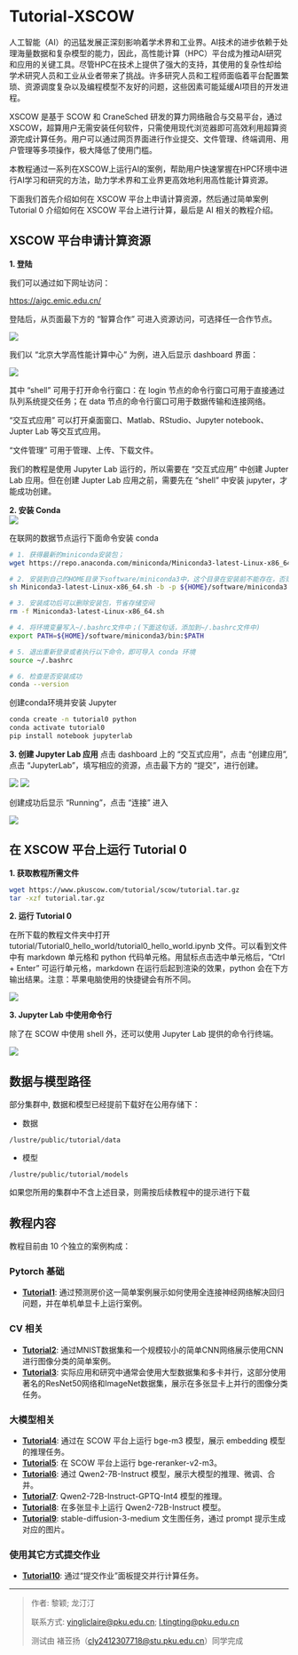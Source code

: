 # Tutorial-XSCOW

人工智能（AI）的迅猛发展正深刻影响着学术界和工业界。AI技术的进步依赖于处理海量数据和复杂模型的能力，因此，高性能计算（HPC）平台成为推动AI研究和应用的关键工具。尽管HPC在技术上提供了强大的支持，其使用的复杂性却给学术研究人员和工业从业者带来了挑战。许多研究人员和工程师面临着平台配置繁琐、资源调度复杂以及编程模型不友好的问题，这些因素可能延缓AI项目的开发进程。

XSCOW 是基于 SCOW 和 CraneSched 研发的算力网络融合与交易平台，通过XSCOW，超算用户无需安装任何软件，只需使用现代浏览器即可高效利用超算资源完成计算任务。用户可以通过网页界面进行作业提交、文件管理、终端调用、用户管理等多项操作，极大降低了使用门槛。

本教程通过一系列在XSCOW上运行AI的案例，帮助用户快速掌握在HPC环境中进行AI学习和研究的方法，助力学术界和工业界更高效地利用高性能计算资源。

下面我们首先介绍如何在 XSCOW 平台上申请计算资源，然后通过简单案例 Tutorial 0 介绍如何在 XSCOW 平台上进行计算，最后是 AI 相关的教程介绍。 

## XSCOW 平台申请计算资源

**1. 登陆**

我们可以通过如下网址访问：

https://aigc.emic.edu.cn/

登陆后，从页面最下方的 “智算合作” 可进入资源访问，可选择任一合作节点。

<img src="figures/image-6.png"/>

我们以 “北京大学高性能计算中心” 为例，进入后显示 dashboard 界面：

<img src="figures/image-7.png"/>

其中 “shell” 可用于打开命令行窗口：在 login 节点的命令行窗口可用于直接通过队列系统提交任务；在 data 节点的命令行窗口可用于数据传输和连接网络。

“交互式应用” 可以打开桌面窗口、Matlab、RStudio、Jupyter notebook、Jupter Lab 等交互式应用。

“文件管理” 可用于管理、上传、下载文件。

我们的教程是使用 Jupyter Lab 运行的，所以需要在 “交互式应用” 中创建 Jupter Lab 应用。但在创建 Jupter Lab 应用之前，需要先在 “shell” 中安装 jupyter，才能成功创建。

**2. 安装 Conda**   
   <img src="figures/image-1.png"/>

   在联网的数据节点运行下面命令安装 conda

  ```bash
  # 1. 获得最新的miniconda安装包；
  wget https://repo.anaconda.com/miniconda/Miniconda3-latest-Linux-x86_64.sh

  # 2. 安装到自己的HOME目录下software/miniconda3中，这个目录在安装前不能存在，否则会报错；
  sh Miniconda3-latest-Linux-x86_64.sh -b -p ${HOME}/software/miniconda3

  # 3. 安装成功后可以删除安装包，节省存储空间
  rm -f Miniconda3-latest-Linux-x86_64.sh

  # 4. 将环境变量写入~/.bashrc文件中；(下面这句话，添加到~/.bashrc文件中)
  export PATH=${HOME}/software/miniconda3/bin:$PATH

  # 5. 退出重新登录或者执行以下命令，即可导入 conda 环境
  source ~/.bashrc

  # 6. 检查是否安装成功
  conda --version
  ```

  创建conda环境并安装 Jupyter

  ```bash
  conda create -n tutorial0 python
  conda activate tutorial0
  pip install notebook jupyterlab
  ```

**3. 创建 Jupyter Lab 应用**
点击 dashboard 上的 “交互式应用”，点击 “创建应用”, 点击 “JupyterLab”，填写相应的资源，点击最下方的 “提交”，进行创建。

<img src="figures/image-2.png"/>

<img src="figures/image-4.png"/>

创建成功后显示 “Running”，点击 “连接” 进入

<img src="figures/image-5.png"/>


## 在 XSCOW 平台上运行 Tutorial 0

**1. 获取教程所需文件**

<!-- VAR_PLACEHOLDER 替换下载链接 -->

```bash
wget https://www.pkuscow.com/tutorial/scow/tutorial.tar.gz
tar -xzf tutorial.tar.gz
```

**2. 运行 Tutorial 0**

在所下载的教程文件夹中打开 tutorial/Tutorial0_hello_world/tutorial0_hello_world.ipynb 文件。可以看到文件中有 markdown 单元格和 python 代码单元格。用鼠标点击选中单元格后，“Ctrl + Enter” 可运行单元格，markdown 在运行后起到渲染的效果，python 会在下方输出结果。注意：苹果电脑使用的快捷键会有所不同。

<img src="figures/image-8.png"/>

**3. Jupyter Lab 中使用命令行**

除了在 SCOW 中使用 shell 外，还可以使用 Jupyter Lab 提供的命令行终端。

<img src="figures/image-9.png"/>


## 数据与模型路径

部分集群中, 数据和模型已经提前下载好在公用存储下：

- 数据
<!-- VAR_PLACEHOLDER -->
`/lustre/public/tutorial/data`

- 模型
<!-- VAR_PLACEHOLDER -->
`/lustre/public/tutorial/models`

如果您所用的集群中不含上述目录，则需按后续教程中的提示进行下载

## 教程内容

教程目前由 10 个独立的案例构成：

### Pytorch 基础
  - **[Tutorial1](Tutorial1_regression/tutorial1_regression.ipynb)**: 通过预测房价这一简单案例展示如何使用全连接神经网络解决回归问题，并在单机单显卡上运行案例。

### CV 相关
  - **[Tutorial2](Tutorial2_classification/tutorial2_classification.ipynb)**: 通过MNIST数据集和一个规模较小的简单CNN网络展示使用CNN进行图像分类的简单案例。
  - **[Tutorial3](Tutorial3_CV/tutorial3_CV.ipynb)**: 实际应用和研究中通常会使用大型数据集和多卡并行，这部分使用著名的ResNet50网络和ImageNet数据集，展示在多张显卡上并行的图像分类任务。

### 大模型相关
  - **[Tutorial4](Tutorial4_bge-m3/tutorial4_bge-m3.ipynb)**: 通过在 SCOW 平台上运行 bge-m3 模型，展示 embedding 模型的推理任务。
  - **[Tutorial5](Tutorial5_bge-reranker-v2-m3/tutorial5_bge-reranker-v2-m3.ipynb)**: 在 SCOW 平台上运行 bge-reranker-v2-m3。
  - **[Tutorial6](Tutorial6_Qwen2-7B-Instruct/tutorial6_qwen2_7b.ipynb)**: 通过 Qwen2-7B-Instruct 模型，展示大模型的推理、微调、合并。
  - **[Tutorial7](Tutorial7_Qwen2-72B-Instruct-GPTQ-Int4/tutorial7_qwen2-72b-int4.ipynb)**: Qwen2-72B-Instruct-GPTQ-Int4 模型的推理。
  - **[Tutorial8](Tutorial8_Qwen2-72B-Instruct/tutorial8_Qwen2-72B-Instruct.ipynb)**: 在多张显卡上运行 Qwen2-72B-Instruct 模型。
  - **[Tutorial9](Tutorial9_stable-diffusion-3-medium/tutorial9_stable_diffusion.ipynb)**: stable-diffusion-3-medium 文生图任务，通过 prompt 提示生成对应的图片。

### 使用其它方式提交作业
  - **[Tutorial10](Tutorial10_mandelbrot/tutorial10_mandelbrot.ipynb)**: 通过“提交作业”面板提交并行计算任务。

---

> 作者: 黎颖; 龙汀汀
>
> 联系方式: yingliclaire@pku.edu.cn;   l.tingting@pku.edu.cn
>
> 测试由 褚苙扬（cly2412307718@stu.pku.edu.cn）同学完成